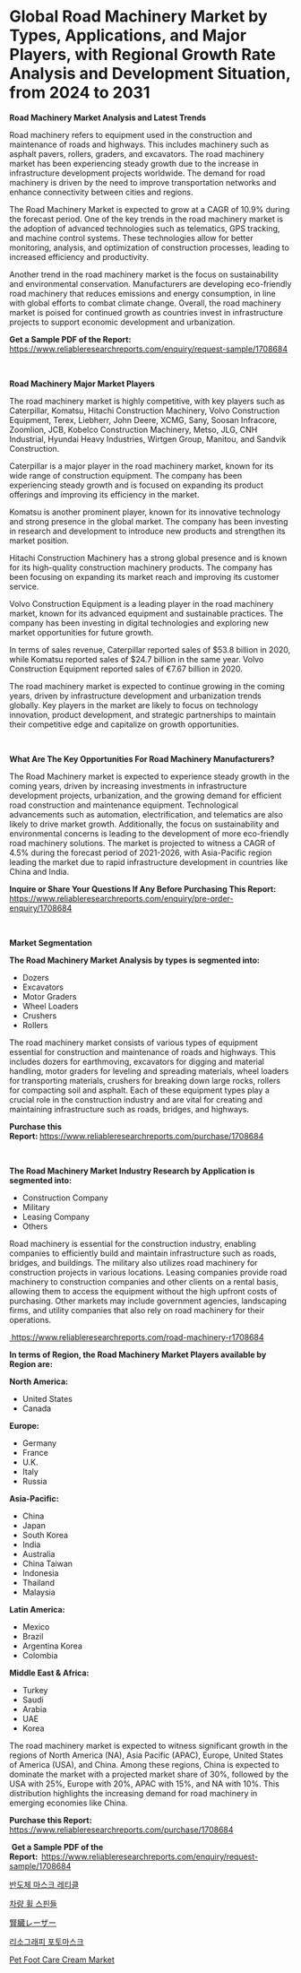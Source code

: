 <p><h1>Global Road Machinery Market by Types, Applications, and Major Players, with Regional Growth Rate Analysis and Development Situation, from 2024 to 2031</h1></p><p><strong>Road Machinery Market Analysis and Latest Trends</strong></p>
<p><p>Road machinery refers to equipment used in the construction and maintenance of roads and highways. This includes machinery such as asphalt pavers, rollers, graders, and excavators. The road machinery market has been experiencing steady growth due to the increase in infrastructure development projects worldwide. The demand for road machinery is driven by the need to improve transportation networks and enhance connectivity between cities and regions.</p><p>The Road Machinery Market is expected to grow at a CAGR of 10.9% during the forecast period. One of the key trends in the road machinery market is the adoption of advanced technologies such as telematics, GPS tracking, and machine control systems. These technologies allow for better monitoring, analysis, and optimization of construction processes, leading to increased efficiency and productivity.</p><p>Another trend in the road machinery market is the focus on sustainability and environmental conservation. Manufacturers are developing eco-friendly road machinery that reduces emissions and energy consumption, in line with global efforts to combat climate change. Overall, the road machinery market is poised for continued growth as countries invest in infrastructure projects to support economic development and urbanization.</p></p>
<p><strong>Get a Sample PDF of the Report:&nbsp;</strong> <a href="https://www.reliableresearchreports.com/enquiry/request-sample/1708684">https://www.reliableresearchreports.com/enquiry/request-sample/1708684</a></p>
<p>&nbsp;</p>
<p><strong>Road Machinery Major Market Players</strong></p>
<p><p>The road machinery market is highly competitive, with key players such as Caterpillar, Komatsu, Hitachi Construction Machinery, Volvo Construction Equipment, Terex, Liebherr, John Deere, XCMG, Sany, Soosan Infracore, Zoomlion, JCB, Kobelco Construction Machinery, Metso, JLG, CNH Industrial, Hyundai Heavy Industries, Wirtgen Group, Manitou, and Sandvik Construction.</p><p>Caterpillar is a major player in the road machinery market, known for its wide range of construction equipment. The company has been experiencing steady growth and is focused on expanding its product offerings and improving its efficiency in the market.</p><p>Komatsu is another prominent player, known for its innovative technology and strong presence in the global market. The company has been investing in research and development to introduce new products and strengthen its market position.</p><p>Hitachi Construction Machinery has a strong global presence and is known for its high-quality construction machinery products. The company has been focusing on expanding its market reach and improving its customer service.</p><p>Volvo Construction Equipment is a leading player in the road machinery market, known for its advanced equipment and sustainable practices. The company has been investing in digital technologies and exploring new market opportunities for future growth.</p><p>In terms of sales revenue, Caterpillar reported sales of $53.8 billion in 2020, while Komatsu reported sales of $24.7 billion in the same year. Volvo Construction Equipment reported sales of €7.67 billion in 2020.</p><p>The road machinery market is expected to continue growing in the coming years, driven by infrastructure development and urbanization trends globally. Key players in the market are likely to focus on technology innovation, product development, and strategic partnerships to maintain their competitive edge and capitalize on growth opportunities.</p></p>
<p>&nbsp;</p>
<p><strong>What Are The Key Opportunities For Road Machinery Manufacturers?</strong></p>
<p><p>The Road Machinery market is expected to experience steady growth in the coming years, driven by increasing investments in infrastructure development projects, urbanization, and the growing demand for efficient road construction and maintenance equipment. Technological advancements such as automation, electrification, and telematics are also likely to drive market growth. Additionally, the focus on sustainability and environmental concerns is leading to the development of more eco-friendly road machinery solutions. The market is projected to witness a CAGR of 4.5% during the forecast period of 2021-2026, with Asia-Pacific region leading the market due to rapid infrastructure development in countries like China and India.</p></p>
<p><strong>Inquire or Share Your Questions If Any Before Purchasing This Report:</strong> <a href="https://www.reliableresearchreports.com/enquiry/pre-order-enquiry/1708684">https://www.reliableresearchreports.com/enquiry/pre-order-enquiry/1708684</a></p>
<p>&nbsp;</p>
<p><strong>Market Segmentation</strong></p>
<p><strong>The Road Machinery Market Analysis by types is segmented into:</strong></p>
<p><ul><li>Dozers</li><li>Excavators</li><li>Motor Graders</li><li>Wheel Loaders</li><li>Crushers</li><li>Rollers</li></ul></p>
<p><p>The road machinery market consists of various types of equipment essential for construction and maintenance of roads and highways. This includes dozers for earthmoving, excavators for digging and material handling, motor graders for leveling and spreading materials, wheel loaders for transporting materials, crushers for breaking down large rocks, rollers for compacting soil and asphalt. Each of these equipment types play a crucial role in the construction industry and are vital for creating and maintaining infrastructure such as roads, bridges, and highways.</p></p>
<p><strong>Purchase this Report:&nbsp;</strong><a href="https://www.reliableresearchreports.com/purchase/1708684">https://www.reliableresearchreports.com/purchase/1708684</a></p>
<p>&nbsp;</p>
<p><strong>The Road Machinery Market Industry Research by Application is segmented into:</strong></p>
<p><ul><li>Construction Company</li><li>Military</li><li>Leasing Company</li><li>Others</li></ul></p>
<p><p>Road machinery is essential for the construction industry, enabling companies to efficiently build and maintain infrastructure such as roads, bridges, and buildings. The military also utilizes road machinery for construction projects in various locations. Leasing companies provide road machinery to construction companies and other clients on a rental basis, allowing them to access the equipment without the high upfront costs of purchasing. Other markets may include government agencies, landscaping firms, and utility companies that also rely on road machinery for their operations.</p></p>
<p><a href="https://www.reliableresearchreports.com/road-machinery-r1708684">&nbsp;https://www.reliableresearchreports.com/road-machinery-r1708684</a></p>
<p><strong>In terms of Region, the Road Machinery Market Players available by Region are:</strong></p>
<p>
    <p> <strong> North America: </strong>
        <ul>
            <li>United States</li>
            <li>Canada</li>
        </ul>
        </p> 
    <p> <strong> Europe: </strong>
        <ul>
            <li>Germany</li>
            <li>France</li>
            <li>U.K.</li>
            <li>Italy</li>
            <li>Russia</li>
        </ul>
        </p> 
    <p> <strong> Asia-Pacific: </strong>
        <ul>
            <li>China</li>
            <li>Japan</li>
            <li>South Korea</li>
            <li>India</li>
            <li>Australia</li>
            <li>China Taiwan</li>
            <li>Indonesia</li>
            <li>Thailand</li>
            <li>Malaysia</li>
        </ul>
        </p> 
    <p> <strong> Latin America: </strong>
        <ul>
            <li>Mexico</li>
            <li>Brazil</li>
            <li>Argentina Korea</li>
            <li>Colombia</li>
        </ul>
        </p> 
    <p> <strong> Middle East & Africa: </strong>
        <ul>
            <li>Turkey</li>
            <li>Saudi</li>
            <li>Arabia</li>
            <li>UAE</li>
            <li>Korea</li>
        </ul>
    </p>
    </p>
<p><p>The road machinery market is expected to witness significant growth in the regions of North America (NA), Asia Pacific (APAC), Europe, United States of America (USA), and China. Among these regions, China is expected to dominate the market with a projected market share of 30%, followed by the USA with 25%, Europe with 20%, APAC with 15%, and NA with 10%. This distribution highlights the increasing demand for road machinery in emerging economies like China.</p></p>
<p><strong>Purchase this Report: </strong><a href="https://www.reliableresearchreports.com/purchase/1708684">https://www.reliableresearchreports.com/purchase/1708684</a></p>
<p>&nbsp;<strong>Get a Sample PDF of the Report:&nbsp;&nbsp;</strong><a href="https://www.reliableresearchreports.com/enquiry/request-sample/1708684">https://www.reliableresearchreports.com/enquiry/request-sample/1708684</a></p>
<p><strong></strong></p>
<p><p><a href="https://github.com/TimmyMann6767/Market-Research-Report-List-2/blob/main/3152592123167.md">반도체 마스크 레티클</a></p><p><a href="https://medium.com/@antosuigrtley99783676/%EC%9E%90%EB%8F%99%EC%B0%A8-%ED%9C%A0-%EC%8A%A4%ED%95%80%EB%93%A4-%EC%8B%9C%EC%9E%A5-%EA%B7%9C%EB%AA%A8%EB%8A%94-%EA%B8%80%EB%A1%9C%EB%B2%8C-%EC%82%B0%EC%97%85%EC%97%90%EC%84%9C-%EA%B0%80%EC%9E%A5-%EC%A2%8B%EC%9D%80-%EB%A7%88%EC%BC%80%ED%8C%85-%EC%B1%84%EB%84%90%EC%9D%84-%EB%B3%B4%EC%97%AC%EC%A4%8D%EB%8B%88%EB%8B%A4-72f5fc7015e9">차량 휠 스핀들</a></p><p><a href="https://github.com/MosesSpinka1914/Market-Research-Report-List-2/blob/main/6721826125564.md">腎臓レーザー</a></p><p><a href="https://github.com/khytkeqagplkzqvh/Market-Research-Report-List-2/blob/main/7510617123166.md">리소그래피 포토마스크</a></p><p><a href="https://github.com/bobicer/Market-Research-Report-List-3/blob/main/pet-foot-care-cream-market.md">Pet Foot Care Cream Market</a></p></p>